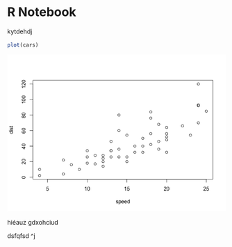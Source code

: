 R Notebook
================

kytdehdj

``` r
plot(cars)
```

![](test_github_files/figure-gfm/unnamed-chunk-1-1.png)<!-- -->

hiéauz gdxohciud

dsfqfsd ^j
